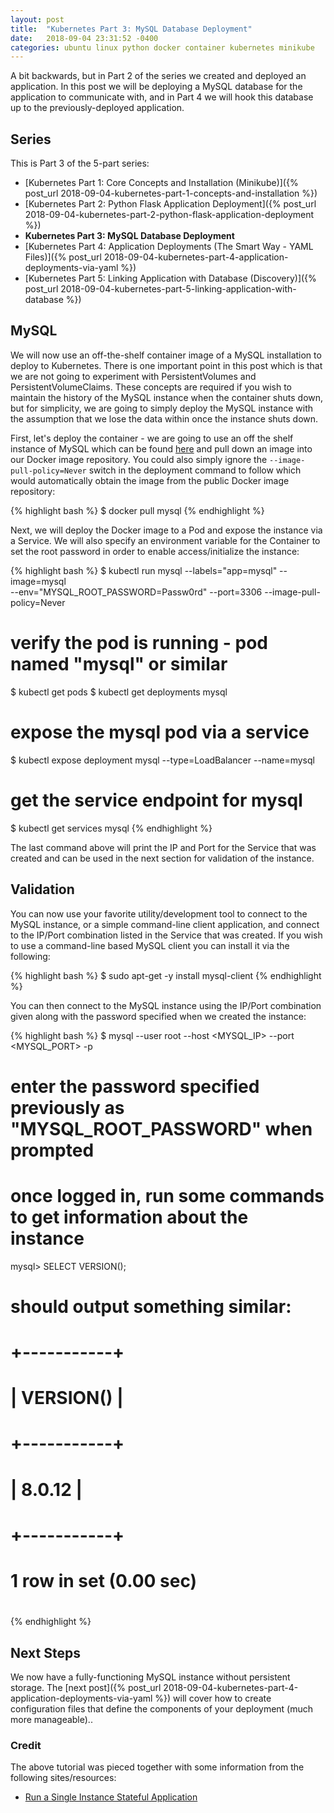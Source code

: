 ```yaml
---
layout: post
title:  "Kubernetes Part 3: MySQL Database Deployment"
date:   2018-09-04 23:31:52 -0400
categories: ubuntu linux python docker container kubernetes minikube
---
```

A bit backwards, but in Part 2 of the series we created and deployed an application. In this post
we will be deploying a MySQL database for the application to communicate with, and in Part 4 we
will hook this database up to the previously-deployed application.

## Series

This is Part 3 of the 5-part series:

- [Kubernetes Part 1: Core Concepts and Installation (Minikube)]({% post_url 2018-09-04-kubernetes-part-1-concepts-and-installation %})
- [Kubernetes Part 2: Python Flask Application Deployment]({% post_url 2018-09-04-kubernetes-part-2-python-flask-application-deployment %})
- **Kubernetes Part 3: MySQL Database Deployment**
- [Kubernetes Part 4: Application Deployments (The Smart Way - YAML Files)]({% post_url 2018-09-04-kubernetes-part-4-application-deployments-via-yaml %})
- [Kubernetes Part 5: Linking Application with Database (Discovery)]({% post_url 2018-09-04-kubernetes-part-5-linking-application-with-database %})

## MySQL 

We will now use an off-the-shelf container image of a MySQL installation to deploy to Kubernetes.
There is one important point in this post which is that we are not going to experiment with
PersistentVolumes and PersistentVolumeClaims. These concepts are required if you wish to maintain
the history of the MySQL instance when the container shuts down, but for simplicity, we are going
to simply deploy the MySQL instance with the assumption that we lose the data within once the
instance shuts down.

First, let's deploy the container - we are going to use an off the shelf instance of MySQL which
can be found [here](https://hub.docker.com/_/mysql/) and pull down an image into our Docker image
repository. You could also simply ignore the `--image-pull-policy=Never` switch in the deployment
command to follow which would automatically obtain the image from the public Docker image
repository:

{% highlight bash %}
$ docker pull mysql
{% endhighlight %}

Next, we will deploy the Docker image to a Pod and expose the instance via a Service. We will also
specify an environment variable for the Container to set the root password in order to enable
access/initialize the instance:

{% highlight bash %}
$ kubectl run mysql --labels="app=mysql" --image=mysql \
        --env="MYSQL_ROOT_PASSWORD=Passw0rd" --port=3306 --image-pull-policy=Never
# verify the pod is running - pod named "mysql" or similar
$ kubectl get pods
$ kubectl get deployments mysql

# expose the mysql pod via a service
$ kubectl expose deployment mysql --type=LoadBalancer --name=mysql

# get the service endpoint for mysql
$ kubectl get services mysql
{% endhighlight %}

The last command above will print the IP and Port for the Service that was created and can be used in
the next section for validation of the instance.

## Validation

You can now use your favorite utility/development tool to connect to the MySQL instance, or a simple
command-line client application, and connect to the IP/Port combination listed in the Service that
was created. If you wish to use a command-line based MySQL client you can install it via the following:

{% highlight bash %}
$ sudo apt-get -y install mysql-client
{% endhighlight %}

You can then connect to the MySQL instance using the IP/Port combination given along with the
password specified when we created the instance:

{% highlight bash %}
$ mysql --user root --host <MYSQL_IP> --port <MYSQL_PORT> -p
# enter the password specified previously as "MYSQL_ROOT_PASSWORD" when prompted

# once logged in, run some commands to get information about the instance
mysql> SELECT VERSION();
# should output something similar:
#   +-----------+
#   | VERSION() |
#   +-----------+
#   | 8.0.12    |
#   +-----------+
#   1 row in set (0.00 sec)
#
{% endhighlight %}

## Next Steps

We now have a fully-functioning MySQL instance without persistent storage. The [next post]({% post_url 2018-09-04-kubernetes-part-4-application-deployments-via-yaml %})
will cover how to create configuration files that define the components of your deployment (much more
manageable)..

### Credit

The above tutorial was pieced together with some information from the following sites/resources:

* [Run a Single Instance Stateful Application](https://kubernetes.io/docs/tasks/run-application/run-single-instance-stateful-application/)
